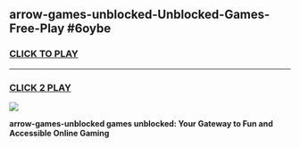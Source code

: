 
## arrow-games-unblocked-Unblocked-Games-Free-Play #6oybe
<h3>
<a href="https://us.freeplayer.one?title=arrow-games-unblocked&ref=9M">CLICK TO PLAY</a></h3>
<hr>

<h3>
<a href="https://us.freeplayer.one?title=arrow-games-unblocked&ref=9M">CLICK 2 PLAY</a>
  
</h3>

<a href="https://us.freeplayer.one?title=arrow-games-unblocked&ref=9M"><img src="https://clearcache.store/games.png"></a>


**arrow-games-unblocked games unblocked: Your Gateway to Fun and Accessible Online Gaming**
